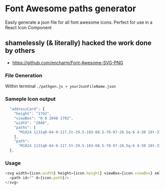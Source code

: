 # Font Awesome paths generator
Easily generate a json file for all font awesome icons. Perfect for use in a React Icon Component

## shamelessly (& literally) hacked the work done by others
- https://github.com/encharm/Font-Awesome-SVG-PNG

### File Generation
Within terminal
`./pathgen.js > yourJsonFileName.json` 

### Sameple Icon output
```javascript
  "addressCard": {
    "height": "1792",
    "viewBox": "0 0 2048 1792",
    "width": "2048",
    "paths": [
      "M1024 1131q0-64-9-117.5t-29.5-103-60.5-78-97-28.5q-6 4-30 18t-37.5 21.5-35.5 17.5-43 14.5-42 4.5-42-4.5-43-14.5-35.5-17.5-37.5-21.5-30-18q-57 0-97 28.5t-60.5 78-29.5 103-9 117.5 37 106.5 91 42.5h512q54 0 91-42.5t37-106.5zm-157-520q0-94-66.5-160.5t-160.5-66.5-160.5 66.5-66.5 160.5 66.5 160.5 160.5 66.5 160.5-66.5 66.5-160.5zm925 509v-64q0-14-9-23t-23-9h-576q-14 0-23 9t-9 23v64q0 14 9 23t23 9h576q14 0 23-9t9-23zm0-260v-56q0-15-10.5-25.5t-25.5-10.5h-568q-15 0-25.5 10.5t-10.5 25.5v56q0 15 10.5 25.5t25.5 10.5h568q15 0 25.5-10.5t10.5-25.5zm0-252v-64q0-14-9-23t-23-9h-576q-14 0-23 9t-9 23v64q0 14 9 23t23 9h576q14 0 23-9t9-23zm256-320v1216q0 66-47 113t-113 47h-352v-96q0-14-9-23t-23-9h-64q-14 0-23 9t-9 23v96h-768v-96q0-14-9-23t-23-9h-64q-14 0-23 9t-9 23v96h-352q-66 0-113-47t-47-113v-1216q0-66 47-113t113-47h1728q66 0 113 47t47 113z"
    ],
    "path":
      "M1024 1131q0-64-9-117.5t-29.5-103-60.5-78-97-28.5q-6 4-30 18t-37.5 21.5-35.5 17.5-43 14.5-42 4.5-42-4.5-43-14.5-35.5-17.5-37.5-21.5-30-18q-57 0-97 28.5t-60.5 78-29.5 103-9 117.5 37 106.5 91 42.5h512q54 0 91-42.5t37-106.5zm-157-520q0-94-66.5-160.5t-160.5-66.5-160.5 66.5-66.5 160.5 66.5 160.5 160.5 66.5 160.5-66.5 66.5-160.5zm925 509v-64q0-14-9-23t-23-9h-576q-14 0-23 9t-9 23v64q0 14 9 23t23 9h576q14 0 23-9t9-23zm0-260v-56q0-15-10.5-25.5t-25.5-10.5h-568q-15 0-25.5 10.5t-10.5 25.5v56q0 15 10.5 25.5t25.5 10.5h568q15 0 25.5-10.5t10.5-25.5zm0-252v-64q0-14-9-23t-23-9h-576q-14 0-23 9t-9 23v64q0 14 9 23t23 9h576q14 0 23-9t9-23zm256-320v1216q0 66-47 113t-113 47h-352v-96q0-14-9-23t-23-9h-64q-14 0-23 9t-9 23v96h-768v-96q0-14-9-23t-23-9h-64q-14 0-23 9t-9 23v96h-352q-66 0-113-47t-47-113v-1216q0-66 47-113t113-47h1728q66 0 113 47t47 113z"
  },
```

### Usage
```javascript
<svg width={icon.width} height={icon.height} viewBox={icon.viewBox} xmlns="http://www.w3.org/2000/svg">
  <path id="" d={icon.path}/>
</svg>
```
